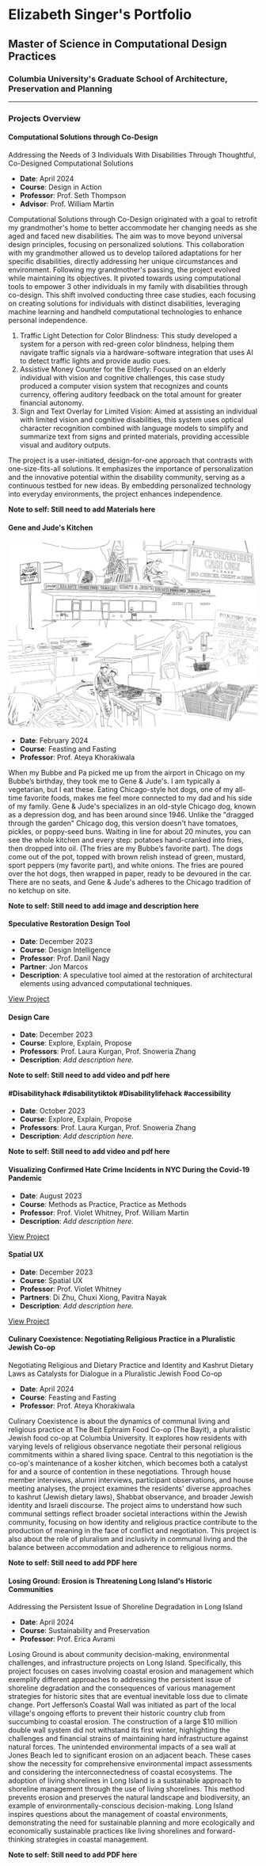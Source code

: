 # Elizabeth Singer's Portfolio
## Master of Science in Computational Design Practices
### Columbia University's Graduate School of Architecture, Preservation and Planning

---

### Projects Overview

#### Computational Solutions through Co-Design
Addressing the Needs of 3 Individuals With Disabilities Through Thoughtful, Co-Designed Computational Solutions
- **Date**: April 2024
- **Course**: Design in Action
- **Professor**: Prof. Seth Thompson
- **Advisor**: Prof. William Martin

Computational Solutions through Co-Design originated with a goal to retrofit my grandmother's home to better accommodate her changing needs as she aged and faced new disabilities. The aim was to move beyond universal design principles, focusing on personalized solutions. This collaboration with my grandmother allowed us to develop tailored adaptations for her specific disabilities, directly addressing her unique circumstances and environment. Following my grandmother's passing, the project evolved while maintaining its objectives. It pivoted towards using computational tools to empower 3 other individuals in my family with disabilities through co-design. This shift involved conducting three case studies, each focusing on creating solutions for individuals with distinct disabilities, leveraging machine learning and handheld computational technologies to enhance personal independence.

1. Traffic Light Detection for Color Blindness: This study developed a system for a person with red-green color blindness, helping them navigate traffic signals via a hardware-software integration that uses AI to detect traffic lights and provide audio cues.
2. Assistive Money Counter for the Elderly: Focused on an elderly individual with vision and cognitive challenges, this case study produced a computer vision system that recognizes and counts currency, offering auditory feedback on the total amount for greater financial autonomy.
3. Sign and Text Overlay for Limited Vision: Aimed at assisting an individual with limited vision and cognitive disabilities, this system uses optical character recognition combined with language models to simplify and summarize text from signs and printed materials, providing accessible visual and auditory outputs.

The project is a user-initiated, design-for-one approach that contrasts with one-size-fits-all solutions. It emphasizes the importance of personalization and the innovative potential within the disability community, serving as a continuous testbed for new ideas. By embedding personalized technology into everyday environments, the project enhances independence.

**Note to self: Still need to add Materials here**

#### Gene and Jude's Kitchen

![Gene & Jude's Kitchen](https://github.com/ensinger/GSAPP/blob/c0479f898230bb2c2a54b27cbaecc4e4586b7783/gene%20and%20judes%20kitchen.jpg?raw=true "Gene & Jude's Chicago-style 'depression dog'")

- **Date**: February 2024
- **Course**: Feasting and Fasting
- **Professor**: Prof. Ateya Khorakiwala

When my Bubbe and Pa picked me up from the airport in Chicago on my Bubbe’s birthday, they took me to Gene & Jude's. I am typically a vegetarian, but I eat these. Eating Chicago-style hot dogs, one of my all-time favorite foods, makes me feel more connected to my dad and his side of my family. Gene & Jude's specializes in an old-style Chicago dog, known as a depression dog, and has been around since 1946. Unlike the "dragged through the garden" Chicago dog, this version doesn't have tomatoes, pickles, or poppy-seed buns. Waiting in line for about 20 minutes, you can see the whole kitchen and every step: potatoes hand-cranked into fries, then dropped into oil. (The fries are my Bubbe’s favorite part). The dogs come out of the pot, topped with brown relish instead of green, mustard, sport peppers (my favorite part), and white onions. The fries are poured over the hot dogs, then wrapped in paper, ready to be devoured in the car. There are no seats, and Gene & Jude's adheres to the Chicago tradition of no ketchup on site.
  
**Note to self: Still need to add image and description here**

#### Speculative Restoration Design Tool
- **Date**: December 2023
- **Course**: Design Intelligence
- **Professor**: Prof. Danil Nagy
- **Partner**: Jon Marcos
- **Description**: A speculative tool aimed at the restoration of architectural elements using advanced computational techniques.

[View Project](https://medium.com/design-intelligence-course/speculative-restoration-design-tool-6b7e01fc3d2e)

#### Design Care
- **Date**: December 2023
- **Course**: Explore, Explain, Propose
- **Professors**: Prof. Laura Kurgan, Prof. Snoweria Zhang
- **Description**: *Add description here.*

**Note to self: Still need to add video and pdf here**

#### #Disabilityhack #disabilitytiktok #Disabilitylifehack #accessibility
- **Date**: October 2023
- **Course**: Explore, Explain, Propose
- **Professors**: Prof. Laura Kurgan, Prof. Snoweria Zhang
- **Description**: *Add description here.*

**Note to self: Still need to add video and pdf here**

#### Visualizing Confirmed Hate Crime Incidents in NYC During the Covid-19 Pandemic
- **Date**: August 2023
- **Course**: Methods as Practice, Practice as Methods
- **Professor**: Prof. Violet Whitney, Prof. William Martin
- **Description**: *Add description here.*

[View Project](https://gsapp-cdp.github.io/colloquium-1-2023/work/elizabeth-singer/my_maps.html)

#### Spatial UX
- **Date**: December 2023
- **Course**: Spatial UX
- **Professor**: Prof. Violet Whitney
- **Partners**: Di Zhu, Chuxi Xiong, Pavitra Nayak
- **Description**: *Add description here.*

[View Project](https://www.youtube.com/watch?v=P_qIeYkLioI&feature=youtu.be&themeRefresh=1)

#### Culinary Coexistence: Negotiating Religious Practice in a Pluralistic Jewish Co-op
Negotiating Religious and Dietary Practice and Identity and Kashrut Dietary Laws as Catalysts for Dialogue in a Pluralistic Jewish Food Co-op
- **Date**: April 2024
- **Course**: Feasting and Fasting
- **Professor**: Prof. Ateya Khorakiwala

Culinary Coexistence is about the dynamics of communal living and religious practice at The Beit Ephraim Food Co-op (The Bayit), a pluralistic Jewish food co-op at Columbia University. It explores how residents with varying levels of religious observance negotiate their personal religious commitments within a shared living space. Central to this negotiation is the co-op's maintenance of a kosher kitchen, which becomes both a catalyst for and a source of contention in these negotiations. Through house member interviews, alumni interviews, participant observations, and house meeting analyses, the project examines the residents' diverse approaches to kashrut (Jewish dietary laws), Shabbat observance, and broader Jewish identity and Israeli discourse. The project aims to understand how such communal settings reflect broader societal interactions within the Jewish community, focusing on how identity and religious practice contribute to the production of meaning in the face of conflict and negotiation. This project is also about the role of pluralism and inclusivity in communal living and the balance between accommodation and adherence to religious norms.

**Note to self: Still need to add PDF here**

#### Losing Ground: Erosion is Threatening Long Island's Historic Communities
Addressing the Persistent Issue of Shoreline Degradation in Long Island
- **Date**: April 2024
- **Course**: Sustainability and Preservation
- **Professor**: Prof. Erica Avrami

Losing Ground is about community decision-making, environmental challenges, and infrastructure projects on Long Island. Specifically, this project focuses on cases involving coastal erosion and management which exemplify different approaches to addressing the persistent issue of shoreline degradation and the consequences of various management strategies for historic sites that are eventual inevitable loss due to climate change. Port Jefferson’s Coastal Wall was initiated as part of the local village's ongoing efforts to prevent their historic country club from succumbing to coastal erosion. The construction of a large $10 million double wall system did not withstand its first winter, highlighting the challenges and financial strains of maintaining hard infrastructure against natural forces. The unintended environmental impacts of a sea wall at Jones Beach led to significant erosion on an adjacent beach. These cases show the necessity for comprehensive environmental impact assessments and considering the interconnectedness of coastal ecosystems. The adoption of living shorelines in Long Island is a sustainable approach to shoreline management through the use of living shorelines. This method prevents erosion and preserves the natural landscape and biodiversity, an example of environmentally-conscious decision-making. Long Island inspires questions about the management of coastal environments, demonstrating the need for sustainable planning and more ecologically and economically sustainable practices like living shorelines and forward-thinking strategies in coastal management.

**Note to self: Still need to add PDF here**
